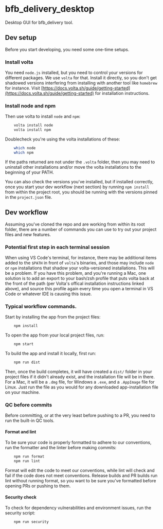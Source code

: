 # bfb_delivery_desktop

Desktop GUI for bfb_delivery tool.

## Dev setup

Before you start developing, you need some one-time setups.

### Install volta

You need `node.js` installed, but you need to control your versions for different packages. We use `volta` for that. Install it directly, so you don't get shadowed versions interfering from installing with another tool like `homebrew` for instance. Visit [https://docs.volta.sh/guide/getting-started](https://docs.volta.sh/guide/getting-started) for installation instructions.

### Install node and npm

Then use volta to install `node` and `npm`:

```bash
    volta install node
    volta install npm
```

Doublecheck you're using the volta installations of these:

```bash
    which node
    which npm
```

If the paths returned are not under the `.volta` folder, then you may need to uninstall other installations and/or move the volta installations to the beginning of your PATH.

You can also check the versions you've installed, but if installed correctly, once you start your dev workflow (next section) by running `npm install` from within the project root, you should be running with the versions pinned in the `project.json` file.

## Dev workflow

Assuming you've cloned the repo and are working from within its root folder, there are a number of commands you can use to try out your project files and new features.

### Potential first step in each terminal session

When using VS Code's terminal, for instance, there may be additional items added to the `$PATH` in front of `volta`'s binaries, and those may include `node` or `npm` installations that shadow your volta-versioned installations. This will be a problem. If you have this problem, and you're running a Mac, one solution is to add an export to your bash/zsh profile that puts volta back at the front of the path (per Volta's offical installation instructions linked above), and source this profile again every time you open a terminal in VS Code or whatever IDE is causing this issue.

### Typical workflow commands.

Start by installing the app from the project files:

```bash
    npm install
```

To open the app from your local project files, run:

```bash
    npm start
```

To build the app and install it locally, first run:

```bash
    npm run dist
```

Then, once the build completes, it will have created a `dist/` folder in your project files if it didn't already exist, and the installation file will be in there. For a Mac, it will be a `.dmg` file, for Windows a `.exe`, and a `.AppImage` file for Linux. Just run the file as you would for any downloaded app-installation file on your machine.

### QC before commits

Before committing, or at the very least before pushing to a PR, you need to run the built-in QC tools.

#### Format and lint

To be sure your code is properly formatted to adhere to our conventions, run the formatter and the linter before making commits:

```bash
    npm run format
    npm run lint
```

Format will edit the code to meet our conventions, while lint will check and fail if the code does not meet conventions. Release builds and PR builds run lint without running format, so you want to be sure you've formatted before opening PRs or pushing to them.

#### Security check

To check for dependency vulnerabilities and environment issues, run the security script:

```bash
    npm run security
```
